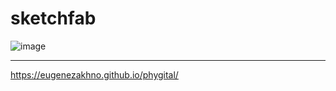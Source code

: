# sketchfab
![image](https://github.com/EugeneZakhno/phygital/assets/30446748/09082129-f3e3-4b91-ad22-0d7220fa3e38)


----
https://eugenezakhno.github.io/phygital/

